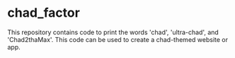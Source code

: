 # chad_factor
This repository contains code to print the words 'chad', 'ultra-chad', and 'Chad2thaMax'. This code can be used to create a chad-themed website or app.
